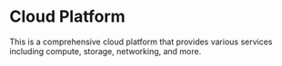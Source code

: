 # Cloud Platform
This is a comprehensive cloud platform that provides various services including compute, storage, networking, and more.
